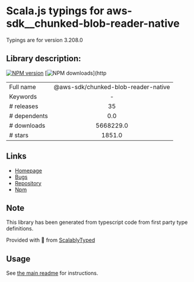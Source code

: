 
# Scala.js typings for aws-sdk__chunked-blob-reader-native

Typings are for version 3.208.0

## Library description:
[![NPM version](https://img.shields.io/npm/v/@aws-sdk/chunked-blob-reader-native/latest.svg)](https://www.npmjs.com/package/@aws-sdk/chunked-blob-reader-native) [![NPM downloads](https://img.shields.io/npm/dm/@aws-sdk/chunked-blob-reader-native.svg)](http

|                    |                 |
| ------------------ | :-------------: |
| Full name          | @aws-sdk/chunked-blob-reader-native |
| Keywords           | - |
| # releases         | 35 |
| # dependents       | 0.0 |
| # downloads        | 5668229.0 |
| # stars            | 1851.0 |

## Links
- [Homepage](https://github.com/aws/aws-sdk-js-v3/tree/main/packages/chunked-blob-reader-native)
- [Bugs](https://github.com/aws/aws-sdk-js-v3/issues)
- [Repository](https://github.com/aws/aws-sdk-js-v3)
- [Npm](https://www.npmjs.com/package/%40aws-sdk%2Fchunked-blob-reader-native)
    


## Note
This library has been generated from typescript code from first party type definitions.

Provided with :purple_heart: from [ScalablyTyped](https://github.com/oyvindberg/ScalablyTyped)

## Usage
See [the main readme](../../readme.md) for instructions.


